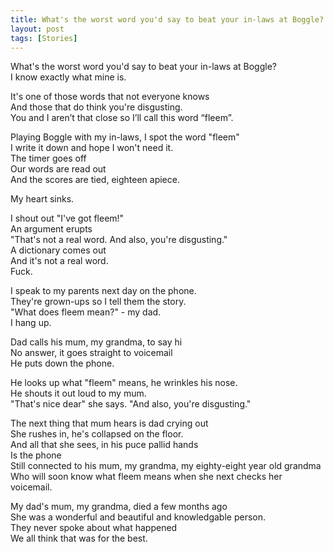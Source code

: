 ```yaml
---
title: What's the worst word you'd say to beat your in-laws at Boggle?
layout: post
tags: [Stories]
---
```

What's the worst word you'd say to beat your in-laws at Boggle?
<br/>
I know exactly what mine is.
<br/>

It's one of those words that not everyone knows
<br/>
And those that do think you're disgusting.
<br/>
You and I aren’t that close so I’ll call this word “fleem”.
<br/>

Playing Boggle with my in-laws, I spot the word "fleem"
<br/>
I write it down and hope I won't need it.
<br/>
The timer goes off
<br/>
Our words are read out
<br/>
And the scores are tied, eighteen apiece.
<br/>

My heart sinks.
<br/>

I shout out "I've got fleem!"
<br/>
An argument erupts
<br/>
"That's not a real word. And also, you're disgusting."
<br/>
A dictionary comes out
<br/>
And it's not a real word.
<br/>
Fuck.
<br/>

I speak to my parents next day on the phone.
<br/>
They're grown-ups so I tell them the story.
<br/>
"What does fleem mean?" - my dad.
<br/>
I hang up.
<br/>

Dad calls his mum, my grandma, to say hi
<br/>
No answer, it goes straight to voicemail
<br/>
He puts down the phone.
<br/>

He looks up what "fleem" means, he wrinkles his nose.
<br/>
He shouts it out loud to my mum.
<br/>
"That's nice dear" she says. "And also, you're disgusting."
<br/>

The next thing that mum hears is dad crying out
<br/>
She rushes in, he's collapsed on the floor.
<br/>
And all that she sees, in his puce pallid hands
<br/>
Is the phone
<br/>
Still connected to his mum, my grandma, my eighty-eight year old grandma
<br/>
Who will soon know what fleem means when she next checks her voicemail.
<br/>

My dad's mum, my grandma, died a few months ago
<br/>
She was a wonderful and beautiful and knowledgable person.
<br/>
They never spoke about what happened
<br/>
We all think that was for the best.
